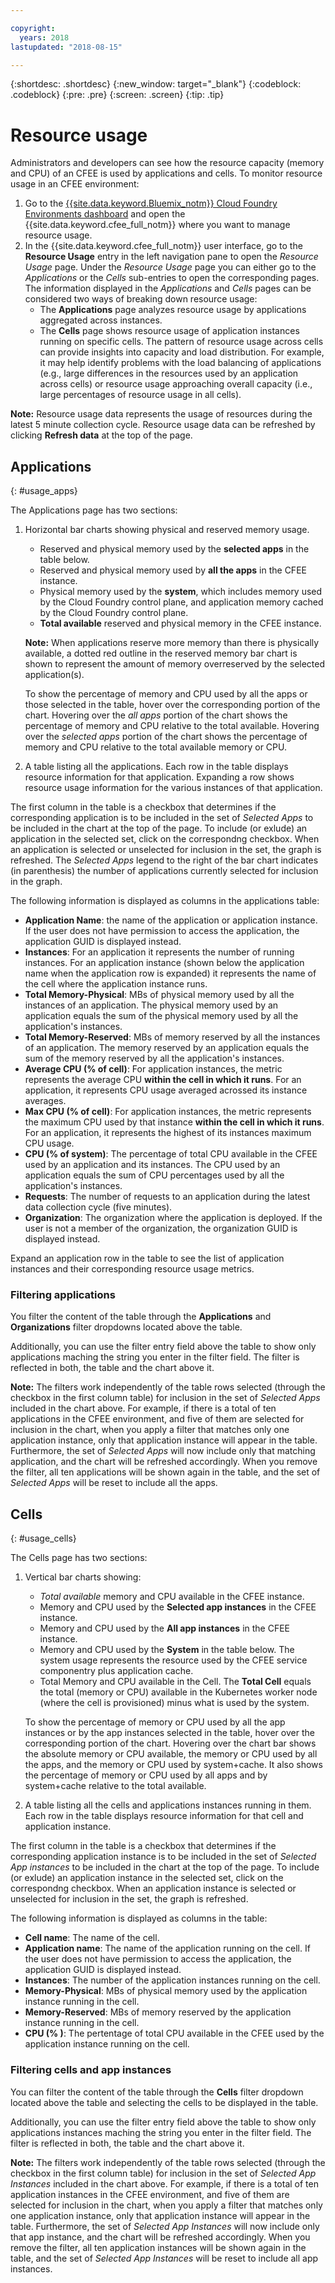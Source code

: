 ```yaml
---

copyright:
  years: 2018
lastupdated: "2018-08-15"

---
```


{:shortdesc: .shortdesc}
{:new_window: target="_blank"}
{:codeblock: .codeblock}
{:pre: .pre}
{:screen: .screen}
{:tip: .tip}

# Resource usage

Administrators and developers can see how the resource capacity (memory and CPU) of an CFEE is used by applications and cells. To monitor resource usage in an CFEE environment:

1. Go to the [{{site.data.keyword.Bluemix_notm}} Cloud Foundry Environments dashboard](https://console.bluemix.net/dashboard/cloudfoundry?filter=cf_environments) and open the {{site.data.keyword.cfee_full_notm}} where you want to manage resource usage.
2. In the {{site.data.keyword.cfee_full_notm}} user interface, go to the **Resource Usage** entry in the left navigation pane to open the _Resource Usage_ page. Under the _Resource Usage_ page you can either go to the _Applications_ or the _Cells_ sub-entries to open the corresponding pages.  The information displayed in the _Applications_ and _Cells_ pages can be considered two ways of breaking down resource usage:
   * The **Applications** page analyzes resource usage by applications aggregated across instances.
   * The **Cells** page shows resource usage of application instances running on specific cells. The pattern of resource usage across cells can provide insights into capacity and load distribution.  For example, it may help identify problems with the load balancing of applications (e.g., large differences in the resources used by an application across cells) or resource usage approaching overall capacity (i.e., large percentages of resource usage in all cells).

**Note:** Resource usage data represents the usage of resources during the latest 5 minute collection cycle. Resource usage data can be refreshed by clicking **Refresh data** at the top of the page.

## Applications
{: #usage_apps}

The Applications page has two sections:
1. Horizontal bar charts showing physical and reserved memory usage.
   * Reserved and physical memory used by the **selected apps** in the table below.
   * Reserved and physical memory used by **all the apps** in the CFEE instance.
   * Physical memory used by the **system**, which includes memory used by the Cloud Foundry control plane, and application memory cached by the Cloud Foundry control plane.
   * **Total available** reserved and physical memory in the CFEE instance.
   
   **Note:** When applications reserve more memory than there is physically available, a dotted red outline in the reserved memory bar chart is shown to represent the amount of memory overreserved by the selected application(s).

   To show the percentage of memory and CPU used by all the apps or those selected in the table, hover over the corresponding portion of the chart.  Hovering over the *all apps* portion of the chart shows the percentage of memory and CPU relative to the total available. Hovering over the *selected apps* portion of the chart shows the percentage of memory and CPU relative to the total available memory or CPU.

2. A table listing all the applications.  Each row in the table displays resource information for that application.  Expanding a row shows resource usage information for the various instances of that application.

  The first column in the table is a checkbox that determines if the corresponding application is to be included in the set of *Selected Apps* to be included in the chart at the top of the page. To include (or exlude) an application in the selected set, click on the correspondng checkbox.  When an application is selected or unselected for inclusion in the set, the graph is refreshed.  The _Selected Apps_ legend to the right of the bar chart indicates (in parenthesis) the number of applications currently selected for inclusion in the graph.

  The following information is displayed as columns in the applications table:
   * **Application Name**: the name of the application or application instance. If the user does not have permission to access the application, the application GUID is displayed instead.
   * **Instances**: For an application it represents the number of running instances.  For an application instance (shown below the application name when the application row is expanded) it represents the name of the cell where the application instance runs.
   * **Total Memory-Physical**: MBs of physical memory used by all the instances of an application.  The physical memory used by an application equals the sum of the physical memory used by all the application's instances.
   * **Total Memory-Reserved**: MBs of memory reserved by all the instances of an application.  The memory reserved by an application equals the sum of the memory reserved by all the application's instances.
   * **Average CPU (% of cell)**: For application instances, the metric represents the average CPU **within the cell in which it runs**.  For an application, it represents CPU usage averaged acrossed its instance averages.
   * **Max CPU (% of cell)**: For application instances, the metric represents the maximum CPU used by that instance **within the cell in which it runs**.  For an application, it represents the highest of its instances maximum CPU usage.
   * **CPU (% of system)**: The percentage of total CPU available in the CFEE used by an application and its instances.  The CPU used by an application equals the sum of CPU percentages used by all the application's instances.
   * **Requests**: The number of requests to an application during the latest data collection cycle (five minutes).
   * **Organization**: The organization where the application is deployed. If the user is not a member of the organization, the organization GUID is displayed instead.

Expand an application row in the table to see the list of application instances and their corresponding resource usage metrics.

### Filtering applications
You filter the content of the table through the **Applications** and **Organizations** filter dropdowns located above the table.

Additionally, you can use the filter entry field above the table to show only applications maching the string you enter in the filter field.  The filter is reflected in both, the table and the chart above it.

**Note:** The filters work independently of the table rows selected (through the checkbox in the first column table) for inclusion in the set of _Selected Apps_ included in the chart above. For example,  if there is a total of ten applications in the CFEE environment, and five of them are selected for inclusion in the chart, when you apply a filter that matches only one application instance, only that application instance will appear in the table.  Furthermore, the set of _Selected Apps_ will now include only that matching application, and the chart will be refreshed accordingly.  When you remove the filter, all ten applications will be shown again in the table, and the set of _Selected Apps_ will be reset to include all the apps.


## Cells
{: #usage_cells}

The Cells page has two sections:
1. Vertical bar charts showing:
   * *Total available* memory and CPU available in the CFEE instance.
   * Memory and CPU used by the **Selected app instances** in the CFEE instance.
   * Memory and CPU used by the **All app instances** in the CFEE instance.
   * Memory and CPU used by the **System** in the table below.  The system usage represents the resource used by the CFEE service componentry plus application cache.
   * Total Memory and CPU available in the Cell. The **Total Cell** equals the total (memory or CPU) available in the Kubernetes worker node (where the cell is provisioned) minus what is used by the system.

   To show the percentage of memory or CPU used by all the app instances or by the app instances selected in the table, hover over the corresponding portion of the chart.  Hovering over the chart bar shows the absolute memory or CPU available, the memory or CPU used by all the apps, and the memory or CPU used by system+cache.  It also shows the percentage of memory or CPU used by all apps and by system+cache relative to the total available.

2. A table listing all the cells and applications instances running in them.  Each row in the table displays resource information for that cell and application instance.

  The first column in the table is a checkbox that determines if the corresponding application instance is to be included in the set of *Selected App instances* to be included in the chart at the top of the page. To include (or exlude) an application instance in the selected set, click on the correspondng checkbox.  When an application instance is selected or unselected for inclusion in the set, the graph is refreshed.

  The following information is displayed as columns in the table:
   * **Cell name**: The name of the cell.
   * **Application name**: The name of the application running on the cell. If the user does not have permission to access the application, the application GUID is displayed instead.
   * **Instances**: The number of the application instances running on the cell.
   * **Memory-Physical**: MBs of physical memory used by the application instance running in the cell.
   * **Memory-Reserved**: MBs of memory reserved by the application instance running in the cell.
   * **CPU (% )**: The pertentage of total CPU available in the CFEE used by the application instance running on the  cell.

### Filtering cells and app instances
You can filter the content of the table through the **Cells** filter dropdown located above the table and selecting the cells to be displayed in the table.

Additionally, you can use the filter entry field above the table to show only applications instances maching the string you enter in the filter field.  The filter is reflected in both, the table and the chart above it.

**Note:** The filters work independently of the table rows selected (through the checkbox in the first column table) for inclusion in the set of _Selected App Instances_ included in the chart above. For example,  if there is a total of ten application instances in the CFEE environment, and five of them are selected for inclusion in the chart, when you apply a filter that matches only one application instance, only that application instance will appear in the table.  Furthermore, the set of _Selected App Instances_ will now include only that app instance, and the chart will be refreshed accordingly.  When you remove the filter, all ten application instances will be shown again in the table, and the set of _Selected App Instances_  will be reset to include all app instances.
